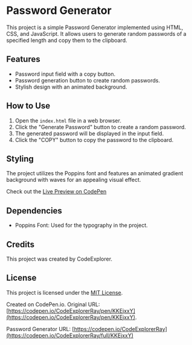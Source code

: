 # Password Generator

This project is a simple Password Generator implemented using HTML, CSS, and JavaScript. It allows users to generate random passwords of a specified length and copy them to the clipboard.

## Features

- Password input field with a copy button.
- Password generation button to create random passwords.
- Stylish design with an animated background.

## How to Use

1. Open the `index.html` file in a web browser.
2. Click the "Generate Password" button to create a random password.
3. The generated password will be displayed in the input field.
4. Click the "COPY" button to copy the password to the clipboard.

## Styling

The project utilizes the Poppins font and features an animated gradient background with waves for an appealing visual effect.

Check out the [Live Preview on CodePen](https://codepen.io/baarbaracrr/pen/KKovmGb)

## Dependencies

- Poppins Font: Used for the typography in the project.

## Credits

This project was created by CodeExplorer.

## License

This project is licensed under the [MIT License](https://choosealicense.com/licenses/mit/).


Created on CodePen.io. Original URL: [https://codepen.io/CodeExplorerRay/pen/KKEjxxY](https://codepen.io/CodeExplorerRay/pen/KKEjxxY).


Password Generator URL: [https://codepen.io/CodeExplorerRay](https://codepen.io/CodeExplorerRay/full/KKEjxxY)
